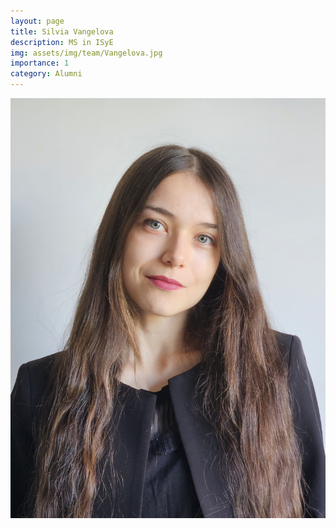 ```yaml
---
layout: page
title: Silvia Vangelova
description: MS in ISyE
img: assets/img/team/Vangelova.jpg
importance: 1
category: Alumni
---
```


<div class="profile"> 
<img src="assets/img/team/Vangelova.jpg" class="img-fluid z-depth-1 rounded"/>
</div>
